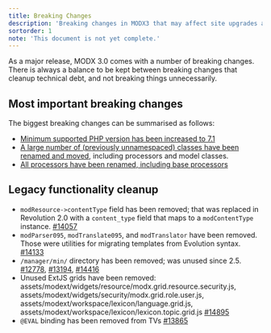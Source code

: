 ```yaml
---
title: Breaking Changes
description: 'Breaking changes in MODX3 that may affect site upgrades and packages.'
sortorder: 1
note: 'This document is not yet complete.'
---
```


As a major release, MODX 3.0 comes with a number of breaking changes. There is always a balance to be kept between breaking changes that cleanup technical debt, and not breaking things unnecessarily.

## Most important breaking changes

The biggest breaking changes can be summarised as follows:

- [Minimum supported PHP version has been increased to 7.1](getting-started/upgrading-to-3.0/requirements)
- [A large number of (previously unnamespaced) classes have been renamed and moved](getting-started/upgrading-to-3.0/class-names), including processors and model classes.
- [All processors have been renamed, including base processors](getting-started/upgrading-to-3.0/processors)

## Legacy functionality cleanup

- `modResource->contentType` field has been removed; that was replaced in Revolution 2.0 with a `content_type` field that maps to a `modContentType` instance. [#14057](https://github.com/modxcms/revolution/pull/14057)
- `modParser095`, `modTranslate095`, and `modTranslator` have been removed. Those were utilities for migrating templates from Evolution syntax. [#14133](https://github.com/modxcms/revolution/pull/14133)
- `/manager/min/` directory has been removed; was unused since 2.5. [#12778](https://github.com/modxcms/revolution/pull/12778), [#13194](https://github.com/modxcms/revolution/pull/13194), [#14416](https://github.com/modxcms/revolution/pull/14416)
- Unused ExtJS grids have been removed: assets/modext/widgets/resource/modx.grid.resource.security.js, assets/modext/widgets/security/modx.grid.role.user.js, assets/modext/workspace/lexicon/language.grid.js, assets/modext/workspace/lexicon/lexicon.topic.grid.js [#14895](https://github.com/modxcms/revolution/pull/14895)
- `@EVAL` binding has been removed from TVs [#13865](https://github.com/modxcms/revolution/pull/13865)
